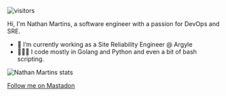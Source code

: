 <!--
**nathanmartins/nathanmartins** is a ✨ _special_ ✨ repository because its `README.md` (this file) appears on your GitHub profile.

Here are some ideas to get you started:

- 🔭 I’m currently working on ...
- 🌱 I’m currently learning ...
- 👯 I’m looking to collaborate on ...
- 🤔 I’m looking for help with ...
- 💬 Ask me about ...
- 📫 How to reach me: ...
- 😄 Pronouns: ...
- ⚡ Fun fact: ...
-->


![visitors](https://komarev.com/ghpvc/?username=nathanmartins)

Hi, I'm Nathan Martins, a software engineer with a passion for DevOps and SRE.
- 🔭 I’m currently working as a Site Reliability Engineer @ Argyle
- 🧑🏻‍💻 I code mostly in Golang and Python and even a bit of bash scripting. 

![Nathan Martins stats](https://github-readme-stats.vercel.app/api?username=nathanmartins&show_icons=true)


<a rel="me" href="https://hachyderm.io/@nathan_martins">Follow me on Mastadon</a>
